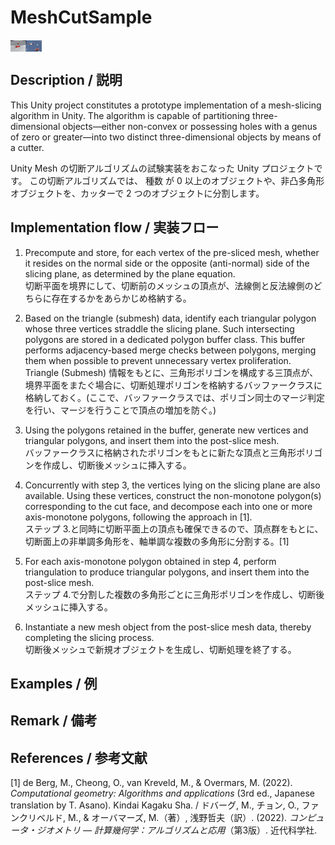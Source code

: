 # MeshCutSample

<img src="figs/cut_car.png" align="center" width="50vw">

## Description / 説明
This Unity project constitutes a prototype implementation of a mesh-slicing algorithm in Unity.
The algorithm is capable of partitioning three-dimensional objects—either non-convex or possessing holes with a genus of zero or greater—into two distinct three-dimensional objects by means of a cutter.

Unity Mesh の切断アルゴリズムの試験実装をおこなった Unity プロジェクトです。
この切断アルゴリズムでは、 種数 が 0 以上のオブジェクトや、非凸多角形オブジェクトを、カッターで 2 つのオブジェクトに分割します。

## Implementation flow / 実装フロー
1. Precompute and store, for each vertex of the pre-sliced mesh, whether it resides on the normal side or the opposite (anti-normal) side of the slicing plane, as determined by the plane equation. <br>
切断平面を境界にして、切断前のメッシュの頂点が、法線側と反法線側のどちらに存在するかをあらかじめ格納する。

2. Based on the triangle (submesh) data, identify each triangular polygon whose three vertices straddle the slicing plane. Such intersecting polygons are stored in a dedicated polygon buffer class. This buffer performs adjacency-based merge checks between polygons, merging them when possible to prevent unnecessary vertex proliferation. <br>
Triangle (Submesh) 情報をもとに、三角形ポリゴンを構成する三頂点が、境界平面をまたぐ場合に、切断処理ポリゴンを格納するバッファークラスに格納しておく。(ここで、バッファークラスでは、ポリゴン同士のマージ判定を行い、マージを行うことで頂点の増加を防ぐ。)

3. Using the polygons retained in the buffer, generate new vertices and triangular polygons, and insert them into the post-slice mesh. <br>
バッファークラスに格納されたポリゴンをもとに新たな頂点と三角形ポリゴンを作成し、切断後メッシュに挿入する。

4. Concurrently with step 3, the vertices lying on the slicing plane are also available. Using these vertices, construct the non-monotone polygon(s) corresponding to the cut face, and decompose each into one or more axis-monotone polygons, following the approach in [1]. <br>
ステップ 3.と同時に切断平面上の頂点も確保できるので、頂点群をもとに、切断面上の非単調多角形を、軸単調な複数の多角形に分割する。[1]

5. For each axis-monotone polygon obtained in step 4, perform triangulation to produce triangular polygons, and insert them into the post-slice mesh. <br>
ステップ 4.で分割した複数の多角形ごとに三角形ポリゴンを作成し、切断後メッシュに挿入する。

6. Instantiate a new mesh object from the post-slice mesh data, thereby completing the slicing process. <br>
切断後メッシュで新規オブジェクトを生成し、切断処理を終了する。

## Examples / 例

## Remark / 備考

## References / 参考文献
[1] de Berg, M., Cheong, O., van Kreveld, M., & Overmars, M. (2022). *Computational geometry: Algorithms and applications* (3rd ed., Japanese translation by T. Asano). Kindai Kagaku Sha. / ドバーグ, M., チョン, O., ファンクリベルド, M., & オーバマーズ, M.（著）, 浅野哲夫（訳）. (2022). *コンピュータ・ジオメトリ ― 計算幾何学：アルゴリズムと応用*（第3版）. 近代科学社.